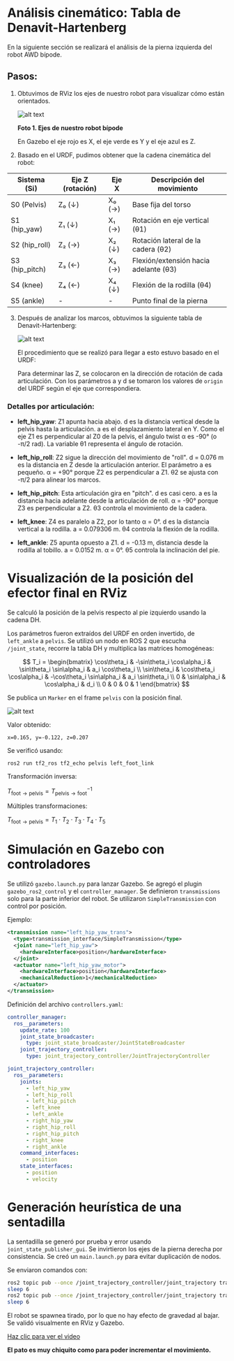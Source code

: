 # Análisis cinemático: Tabla de Denavit-Hartenberg

En la siguiente sección se realizará el análisis de la pierna izquierda del robot AWD bípode.

## Pasos:

1. Obtuvimos de RViz los ejes de nuestro robot para visualizar cómo están orientados.

   ![alt text](imagenes/ReferenciaRviz.png)

   **Foto 1. Ejes de nuestro robot bípode**

   En Gazebo el eje rojo es X, el eje verde es Y y el eje azul es Z.

2. Basado en el URDF, pudimos obtener que la cadena cinemática del robot:

| Sistema (Si)    | Eje Z (rotación) | Eje X  | Descripción del movimiento            |
| --------------- | ---------------- | ------ | ------------------------------------- |
| S0 (Pelvis)     | Z₀ (↓)           | X₀ (→) | Base fija del torso                   |
| S1 (hip\_yaw)   | Z₁ (↓)           | X₁ (→) | Rotación en eje vertical (θ1)         |
| S2 (hip\_roll)  | Z₂ (→)           | X₂ (↓) | Rotación lateral de la cadera (θ2)    |
| S3 (hip\_pitch) | Z₃ (←)           | X₃ (→) | Flexión/extensión hacia adelante (θ3) |
| S4 (knee)       | Z₄ (←)           | X₄ (↓) | Flexión de la rodilla (θ4)            |
| S5 (ankle)      | -                | -      | Punto final de la pierna              |

3. Después de analizar los marcos, obtuvimos la siguiente tabla de Denavit-Hartenberg:

   ![alt text](imagenes/DH-pato.png)

   El procedimiento que se realizó para llegar a esto estuvo basado en el URDF:

   Para determinar las Z, se colocaron en la dirección de rotación de cada articulación.
   Con los parámetros a y d se tomaron los valores de `origin` del URDF según el eje que correspondiera.

### Detalles por articulación:

* **left\_hip\_yaw**: Z1 apunta hacia abajo. d es la distancia vertical desde la pelvis hasta la articulación. a es el desplazamiento lateral en Y. Como el eje Z1 es perpendicular al Z0 de la pelvis, el ángulo twist α es -90° (o -π/2 rad). La variable θ1 representa el ángulo de rotación.

* **left\_hip\_roll**: Z2 sigue la dirección del movimiento de "roll". d = 0.076 m es la distancia en Z desde la articulación anterior. El parámetro a es pequeño. α = +90° porque Z2 es perpendicular a Z1. θ2 se ajusta con -π/2 para alinear los marcos.

* **left\_hip\_pitch**: Esta articulación gira en "pitch". d es casi cero. a es la distancia hacia adelante desde la articulación de roll. α = -90° porque Z3 es perpendicular a Z2. θ3 controla el movimiento de la cadera.

* **left\_knee**: Z4 es paralelo a Z2, por lo tanto α = 0°. d es la distancia vertical a la rodilla. a = 0.079306 m. θ4 controla la flexión de la rodilla.

* **left\_ankle**: Z5 apunta opuesto a Z1. d = -0.13 m, distancia desde la rodilla al tobillo. a = 0.0152 m. α = 0°. θ5 controla la inclinación del pie.

# Visualización de la posición del efector final en RViz

Se calculó la posición de la pelvis respecto al pie izquierdo usando la cadena DH.

Los parámetros fueron extraídos del URDF en orden invertido, de `left_ankle` a `pelvis`. Se utilizó un nodo en ROS 2 que escucha `/joint_state`, recorre la tabla DH y multiplica las matrices homogéneas:

$$
T_i = \begin{bmatrix}
\cos\theta_i & -\sin\theta_i \cos\alpha_i & \sin\theta_i \sin\alpha_i & a_i \cos\theta_i \\
\sin\theta_i & \cos\theta_i \cos\alpha_i & -\cos\theta_i \sin\alpha_i & a_i \sin\theta_i \\
0 & \sin\alpha_i & \cos\alpha_i & d_i \\
0 & 0 & 0 & 1
\end{bmatrix}
$$

Se publica un `Marker` en el frame `pelvis` con la posición final.

![alt text](imagenes/DH-pelvis.png)

Valor obtenido:

```
x=0.165, y=-0.122, z=0.207
```

Se verificó usando:

```
ros2 run tf2_ros tf2_echo pelvis left_foot_link
```

Transformación inversa:

$T_{\text{foot} \to \text{pelvis}} = T^{-1}_{\text{pelvis} \to \text{foot}}$

Múltiples transformaciones:

$T_{\text{foot} \to \text{pelvis}} = T_1 \cdot T_2 \cdot T_3 \cdot T_4 \cdot T_5$

# Simulación en Gazebo con controladores

Se utilizó `gazebo.launch.py` para lanzar Gazebo. Se agregó el plugin `gazebo_ros2_control` y el `controller_manager`. Se definieron `transmissions` solo para la parte inferior del robot. Se utilizaron `SimpleTransmission` con control por posición.

Ejemplo:

```xml
<transmission name="left_hip_yaw_trans">
  <type>transmission_interface/SimpleTransmission</type>
  <joint name="left_hip_yaw">
    <hardwareInterface>position</hardwareInterface>
  </joint>
  <actuator name="left_hip_yaw_motor">
    <hardwareInterface>position</hardwareInterface>
    <mechanicalReduction>1</mechanicalReduction>
  </actuator>
</transmission>
```

Definición del archivo `controllers.yaml`:

```yaml
controller_manager:
  ros__parameters:
    update_rate: 100
    joint_state_broadcaster:
      type: joint_state_broadcaster/JointStateBroadcaster
    joint_trajectory_controller:
      type: joint_trajectory_controller/JointTrajectoryController

joint_trajectory_controller:
  ros__parameters:
    joints:
      - left_hip_yaw
      - left_hip_roll
      - left_hip_pitch
      - left_knee
      - left_ankle
      - right_hip_yaw
      - right_hip_roll
      - right_hip_pitch
      - right_knee
      - right_ankle
    command_interfaces:
      - position
    state_interfaces:
      - position
      - velocity
```

# Generación heurística de una sentadilla

La sentadilla se generó por prueba y error usando `joint_state_publisher_gui`. Se invirtieron los ejes de la pierna derecha por consistencia. Se creó un `main.launch.py` para evitar duplicación de nodos.

Se enviaron comandos con:

```bash
ros2 topic pub --once /joint_trajectory_controller/joint_trajectory trajectory_msgs/JointTrajectory "{...}"
sleep 6
ros2 topic pub --once /joint_trajectory_controller/joint_trajectory trajectory_msgs/JointTrajectory "{...}"
sleep 6
```

El robot se spawnea tirado, por lo que no hay efecto de gravedad al bajar. Se validó visualmente en RViz y Gazebo.

[Haz clic para ver el video](imagenes/sentadilla.mp4)

**El pato es muy chiquito como para poder incrementar el movimiento.**
